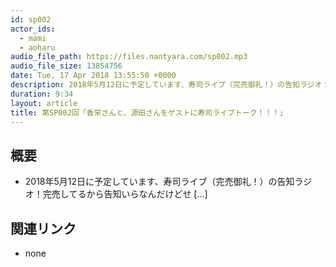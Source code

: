 ```yaml
---
id: sp002
actor_ids:
  - mami
  - aoharu
audio_file_path: https://files.nantyara.com/sp002.mp3
audio_file_size: 13854756
date: Tue, 17 Apr 2018 13:55:50 +0000
description: 2018年5月12日に予定しています、寿司ライブ（完売御礼！）の告知ラジオ！完売してるから告知いらなんだけどせ [&#8230;]
duration: 9:34
layout: article
title: 第SP002回「香栄さんと、源田さんをゲストに寿司ライブトーク！！！」
---
```

## 概要

* 2018年5月12日に予定しています、寿司ライブ（完売御礼！）の告知ラジオ！完売してるから告知いらなんだけどせ [&#8230;]

## 関連リンク

* none
